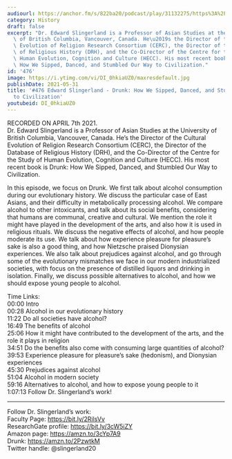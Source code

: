 ```yaml
---
audiourl: https://anchor.fm/s/822ba20/podcast/play/31132275/https%3A%2F%2Fd3ctxlq1ktw2nl.cloudfront.net%2Fstaging%2F2021-3-10%2F5412ded3-8135-71e9-da7f-a404e6d6d272.m4a
category: History
draft: false
excerpt: "Dr. Edward Slingerland is a Professor of Asian Studies at the University\
  \ of British Columbia, Vancouver, Canada. He\u2019s the Director of the Cultural\
  \ Evolution of Religion Research Consortium (CERC), the Director of the Database\
  \ of Religious History (DRH), and the Co-Director of the Centre for the Study of\
  \ Human Evolution, Cognition and Culture (HECC). His most recent book is Drunk:\
  \ How We Sipped, Danced, and Stumbled Our Way to Civilization."
id: '476'
image: https://i.ytimg.com/vi/DI_0hkiaUZ0/maxresdefault.jpg
publishDate: 2021-05-31
title: '#476 Edward Slingerland - Drunk: How We Sipped, Danced, and Stumbled Our Way
  to Civilization'
youtubeid: DI_0hkiaUZ0
---
```

<div class="timelinks">

RECORDED ON APRIL 7th 2021.  
Dr. Edward Slingerland is a Professor of Asian Studies at the University of British Columbia, Vancouver, Canada. He’s the Director of the Cultural Evolution of Religion Research Consortium (CERC), the Director of the Database of Religious History (DRH), and the Co-Director of the Centre for the Study of Human Evolution, Cognition and Culture (HECC). His most recent book is Drunk: How We Sipped, Danced, and Stumbled Our Way to Civilization.

In this episode, we focus on Drunk. We first talk about alcohol consumption during our evolutionary history. We discuss the particular case of East Asians, and their difficulty in metabolically processing alcohol. We compare alcohol to other intoxicants, and talk about its social benefits, considering that humans are communal, creative and cultural. We mention the role it might have played in the development of the arts, and also how it is used in religious rituals. We discuss the negative effects of alcohol, and how people moderate its use. We talk about how experience pleasure for pleasure’s sake is also a good thing, and how Nietzsche praised Dionysian experiences. We also talk about prejudices against alcohol, and go through some of the evolutionary mismatches we face in our modern industrialized societies, with focus on the presence of distilled liquors and drinking in isolation. Finally, we discuss possible alternatives to alcohol, and how we should expose young people to alcohol.

Time Links:  
<time>00:00</time> Intro  
<time>00:28</time> Alcohol in our evolutionary history  
<time>11:22</time> Do all societies have alcohol?  
<time>16:49</time> The benefits of alcohol  
<time>25:06</time> How it might have contributed to the development of the arts, and the role it plays in religion   
<time>34:51</time> Do the benefits also come with consuming large quantities of alcohol?  
<time>39:53</time> Experience pleasure for pleasure’s sake (hedonism), and Dionysian experiences  
<time>45:30</time> Prejudices against alcohol  
<time>51:04</time> Alcohol in modern society  
<time>59:16</time> Alternatives to alcohol, and how to expose young people to it  
<time>1:07:13</time> Follow Dr. Slingerland’s work!

---

Follow Dr. Slingerland’s work:  
Faculty Page: https://bit.ly/2RilsVv  
ResearchGate profile: https://bit.ly/3cW5iZY  
Amazon page: https://amzn.to/3cYp7A9  
Drunk: https://amzn.to/2PzwtkM  
Twitter handle: @slingerland20
</div>

